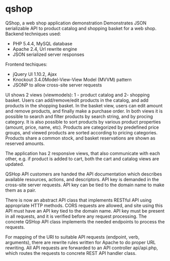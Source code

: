 # qshop
QShop, a web shop application demonstration
Demonstrates JSON serializable API to product catalog and shopping basket for a web shop.
Backend techniques used:
- PHP 5.4.4, MySQL database
- Apache 2.4, Url rewrite engine
- JSON serialized server responses

Frontend techiques:
- jQuery UI 1.10.2, Ajax
- Knockout 3.4.0Model-View-View Model (MVVM) pattern
- JSONP to allow cross-site server requests

UI shows 2 views (viewmodels): 1 - product catalog and 2- shopping basket. Users can add/remove/edit products in the catalog,
and add products in the shopping basket. In the basket view, users can edit amount and remove products, and finally make a purchase order.
In both views it is possible to search and filter products by search string, and by procing category. It is also possible to sort products
by various product properties (amount, price, name, etc). Products are categorized by predefined price groups, and viewed products are 
sorted according to pricing categories. Products share a common stock, and basket reservations are shown as reserved amounts.

The application has 2 responsive views, that also communicate with each other, e.g. if product is added to cart, both the cart and catalog views
are updated.

QSHop API customers are handed the API documentation which describes available resources, actions, and descriptors.
API key is demanded in the cross-site server requests. API key can be tied to the domain name to make them as a pair.

There is now an abstract API class that implements RESTful API using appropriate HTTP methods.
CORS requests are allowed, and site using this API must have an API key tied to the domain name.
API key must be present in all requests, and it is verified before any request processing. 
The concrete QSHop API class implements the needed endpoints to process the requests.

For mapping of the URI to suitable API requests (endpoint, verb, arguments), there are rewrite rules written for Apache to do
proper URL rewriting. All API requests are forwarded to an API controller api/api.php, which routes the requests to concrete REST
API handler class.